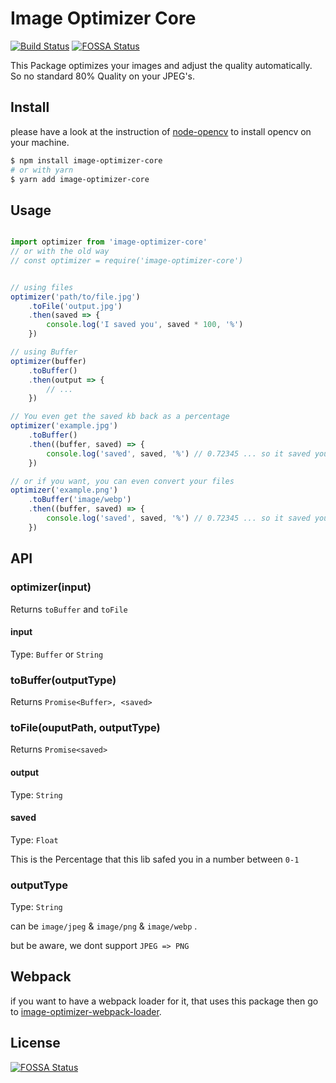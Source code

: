 # Image Optimizer Core

[![Build Status](https://travis-ci.com/datsteves/image-optimizer-core.svg?branch=master)](https://travis-ci.com/datsteves/image-optimizer-core)
[![FOSSA Status](https://app.fossa.io/api/projects/git%2Bgithub.com%2Fdatsteves%2Fimage-optimizer-core.svg?type=shield)](https://app.fossa.io/projects/git%2Bgithub.com%2Fdatsteves%2Fimage-optimizer-core?ref=badge_shield)

This Package optimizes your images and adjust the quality automatically.
So no standard 80% Quality on your JPEG's.


## Install

please have a look at the instruction of [node-opencv](https://github.com/peterbraden/node-opencv) to install opencv on your machine.

```bash
$ npm install image-optimizer-core
# or with yarn
$ yarn add image-optimizer-core
```

## Usage

```js

import optimizer from 'image-optimizer-core'
// or with the old way
// const optimizer = require('image-optimizer-core')


// using files
optimizer('path/to/file.jpg')
    .toFile('output.jpg')
    .then(saved => {
        console.log('I saved you', saved * 100, '%')
    })

// using Buffer
optimizer(buffer)
    .toBuffer()
    .then(output => {
        // ...
    })

// You even get the saved kb back as a percentage
optimizer('example.jpg')
    .toBuffer()
    .then((buffer, saved) => {
        console.log('saved', saved, '%') // 0.72345 ... so it saved you 72.345%
    })

// or if you want, you can even convert your files
optimizer('example.png')
    .toBuffer('image/webp')
    .then((buffer, saved) => {
        console.log('saved', saved, '%') // 0.72345 ... so it saved you 72.345%
    })

```

## API

### optimizer(input)

Returns `toBuffer` and `toFile`

#### input

Type: `Buffer` or `String`

### toBuffer(outputType)

Returns `Promise<Buffer>, <saved>`

### toFile(ouputPath, outputType)

Returns `Promise<saved>`

#### output

Type: `String`

#### saved

Type: `Float`

This is the Percentage that this lib safed you in a number between `0-1`

### outputType

Type: `String`

can be `image/jpeg` & `image/png` & `image/webp` .

but be aware, we dont support `JPEG => PNG`

## Webpack

if you want to have a webpack loader for it, that uses this package then go to [image-optimizer-webpack-loader](https://github.com/datsteves/image-optimizer-webpack-loader).

## License
[![FOSSA Status](https://app.fossa.io/api/projects/git%2Bgithub.com%2Fdatsteves%2Fimage-optimizer-core.svg?type=large)](https://app.fossa.io/projects/git%2Bgithub.com%2Fdatsteves%2Fimage-optimizer-core?ref=badge_large)